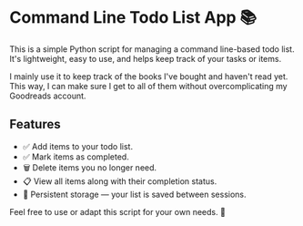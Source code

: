 # Command Line Todo List App 📚

This is a simple Python script for managing a command line-based todo list. It's lightweight, easy to use, and helps keep track of your tasks or items.

I mainly use it to keep track of the books I've bought and haven't read yet. This way, I can make sure I get to all of them without overcomplicating my Goodreads account.

## Features
- ✅ Add items to your todo list.
- ✅ Mark items as completed.
- 🗑️ Delete items you no longer need.
- 📋 View all items along with their completion status.
- 💾 Persistent storage — your list is saved between sessions.

Feel free to use or adapt this script for your own needs. 🎉
